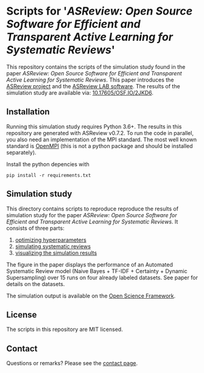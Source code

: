 # Scripts for '*ASReview: Open Source Software for Efficient and Transparent Active Learning for Systematic Reviews*'

This repository contains the scripts of the simulation study found in the paper *ASReview: Open Source Software for Efficient and Transparent Active Learning for Systematic Reviews*. This paper introduces the [ASReview project](https://github.com/asreview) and the [ASReview LAB software](https://github.com/asreview/asreview). The results of the simulation study are available via: [10.17605/OSF.IO/2JKD6](https://www.doi.org/10.17605/OSF.IO/2JKD6).

## Installation

Running this simulation study requires Python 3.6+. The results in this repository are generated with ASReview v0.7.2. To run the code in parallel, you also need an implementation of the MPI standard. The most well known standard is [OpenMPI](https://www.open-mpi.org/) (this is not a python package and should be installed separately).

Install the python depencies with
```
pip install -r requirements.txt
```

## Simulation study

This directory contains scripts to reproduce reproduce the results of simulation study for the paper *ASReview: Open Source Software for Efficient and Transparent Active Learning for Systematic Reviews*. It consists of three parts:

1) [optimizing hyperparameters](Hyperparameter_optimization)
2) [simulating systematic reviews](Simulation)
3) [visualizing the simulation results](Visualization)

The figure in the paper displays the performance of an Automated Systematic Review model (Naive Bayes + TF-IDF + Certainty + Dynamic Supersampling) over 15 runs on four already labeled datasets. See paper for details on the datasets.

The simulation output is available on the [Open Science Framework](https://www.doi.org/10.17605/OSF.IO/2JKD6).

## License

The scripts in this repository are MIT licensed. 

## Contact

Questions or remarks? Please see the [contact page](https://github.com/asreview/asreview#contact). 

